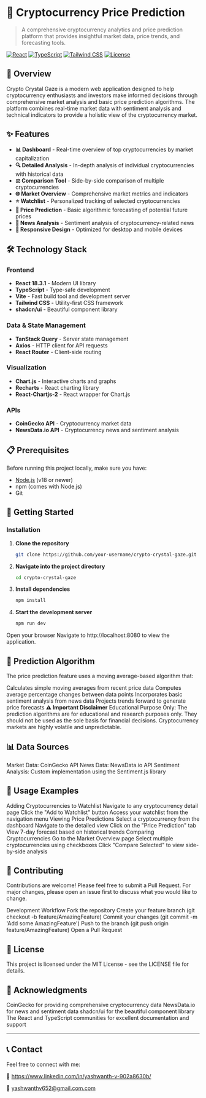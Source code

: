 # 🔮 Cryptocurrency Price Prediction

> A comprehensive cryptocurrency analytics and price prediction platform that provides insightful market data, price trends, and forecasting tools.

[![React](https://img.shields.io/badge/React-18.3.1-blue.svg)](https://reactjs.org/)
[![TypeScript](https://img.shields.io/badge/TypeScript-5.0-blue.svg)](https://www.typescriptlang.org/)
[![Tailwind CSS](https://img.shields.io/badge/Tailwind_CSS-3.0-38B2AC.svg)](https://tailwindcss.com/)
[![License](https://img.shields.io/badge/License-MIT-green.svg)](LICENSE)

## 📖 Overview

Crypto Crystal Gaze is a modern web application designed to help cryptocurrency enthusiasts and investors make informed decisions through comprehensive market analysis and basic price prediction algorithms. The platform combines real-time market data with sentiment analysis and technical indicators to provide a holistic view of the cryptocurrency market.

## ✨ Features

- **📊 Dashboard** - Real-time overview of top cryptocurrencies by market capitalization
- **🔍 Detailed Analysis** - In-depth analysis of individual cryptocurrencies with historical data
- **⚖️ Comparison Tool** - Side-by-side comparison of multiple cryptocurrencies
- **🌐 Market Overview** - Comprehensive market metrics and indicators
- **⭐ Watchlist** - Personalized tracking of selected cryptocurrencies
- **🔮 Price Prediction** - Basic algorithmic forecasting of potential future prices
- **📰 News Analysis** - Sentiment analysis of cryptocurrency-related news
- **📱 Responsive Design** - Optimized for desktop and mobile devices

## 🛠️ Technology Stack

### Frontend
- **React 18.3.1** - Modern UI library
- **TypeScript** - Type-safe development
- **Vite** - Fast build tool and development server
- **Tailwind CSS** - Utility-first CSS framework
- **shadcn/ui** - Beautiful component library

### Data & State Management
- **TanStack Query** - Server state management
- **Axios** - HTTP client for API requests
- **React Router** - Client-side routing

### Visualization
- **Chart.js** - Interactive charts and graphs
- **Recharts** - React charting library
- **React-Chartjs-2** - React wrapper for Chart.js

### APIs
- **CoinGecko API** - Cryptocurrency market data
- **NewsData.io API** - Cryptocurrency news and sentiment analysis

## 📋 Prerequisites

Before running this project locally, make sure you have:

- [Node.js](https://nodejs.org/) (v18 or newer)
- npm (comes with Node.js)
- Git

## 🚀 Getting Started

### Installation

1. **Clone the repository**
   ```bash
   git clone https://github.com/your-username/crypto-crystal-gaze.git
   ```
2. **Navigate into the project directory**
   ```bash
   cd crypto-crystal-gaze
   ```
3. **Install dependencies**
   ```bash
   npm install
   ```
4. **Start the development server**
   ```bash
   npm run dev
   ```
Open your browser
Navigate to http://localhost:8080 to view the application.


## 🔮 Prediction Algorithm
The price prediction feature uses a moving average-based algorithm that:

Calculates simple moving averages from recent price data
Computes average percentage changes between data points
Incorporates basic sentiment analysis from news data
Projects trends forward to generate price forecasts
**⚠️ Important Disclaimer**
Educational Purpose Only: The prediction algorithms are for educational and research purposes only. They should not be used as the sole basis for financial decisions. Cryptocurrency markets are highly volatile and unpredictable.

## 📊 Data Sources
Market Data: CoinGecko API
News Data: NewsData.io API
Sentiment Analysis: Custom implementation using the Sentiment.js library

## 🎯 Usage Examples
Adding Cryptocurrencies to Watchlist
Navigate to any cryptocurrency detail page
Click the "Add to Watchlist" button
Access your watchlist from the navigation menu
Viewing Price Predictions
Select a cryptocurrency from the dashboard
Navigate to the detailed view
Click on the "Price Prediction" tab
View 7-day forecast based on historical trends
Comparing Cryptocurrencies
Go to the Market Overview page
Select multiple cryptocurrencies using checkboxes
Click "Compare Selected" to view side-by-side analysis

## 🤝 Contributing
Contributions are welcome! Please feel free to submit a Pull Request. For major changes, please open an issue first to discuss what you would like to change.

Development Workflow
Fork the repository
Create your feature branch (git checkout -b feature/AmazingFeature)
Commit your changes (git commit -m 'Add some AmazingFeature')
Push to the branch (git push origin feature/AmazingFeature)
Open a Pull Request
## 📝 License
This project is licensed under the MIT License - see the LICENSE file for details.

## 🙏 Acknowledgments
CoinGecko for providing comprehensive cryptocurrency data
NewsData.io for news and sentiment data
shadcn/ui for the beautiful component library
The React and TypeScript communities for excellent documentation and support

---
## 📞 Contact
Feel free to connect with me:

💼 https://www.linkedin.com/in/yashwanth-v-902a8630b/

📧 yashwanthv652@gmail.com.com
